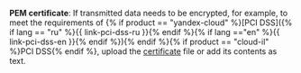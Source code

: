 **PEM certificate**: If transmitted data needs to be encrypted, for example, to meet the requirements of {% if product == "yandex-cloud" %}[PCI DSS]({% if lang == "ru" %}{{ link-pci-dss-ru }}{% endif %}{% if lang =="en" %}{{ link-pci-dss-en }}{% endif %}){% endif %}{% if product == "cloud-il" %}PCI DSS{% endif %}, upload the [certificate](../../../../../managed-clickhouse/operations/connect#get-ssl-cert) file or add its contents as text.
